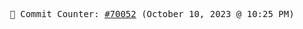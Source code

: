 <p align="center">
    <samp>
        📮 Commit Counter: <a href="https://github.com/Javascript-void0/Javascript-void0/commits/main">#70052</a> (October 10, 2023 @ 10:25 PM)
    </samp>
</p>